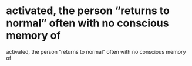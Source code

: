 # activated, the person “returns to normal” often with no conscious memory of

activated, the person “returns to normal” often with no conscious memory of